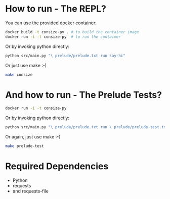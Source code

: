 # How to run - The REPL?

You can use the provided docker container:

```bash
docker build -t consize-py . # to build the container image
docker run -i -t consize-py  # to run the container
```

Or by invoking python directly:

```bash
python src/main.py "\ prelude/prelude.txt run say-hi"
```

Or just use make :-)

```bash
make consize
```

# And how to run - The Prelude Tests?

```bash
docker run -i -t consize-py
```

Or by invoking python directly:

```bash
python src/main.py "\ prelude/prelude.txt run \ prelude/prelude-test.txt run"
```

Or again, just use make :-)

```bash
make prelude-test
```

# Required Dependencies

- Python
- requests
- and requests-file
